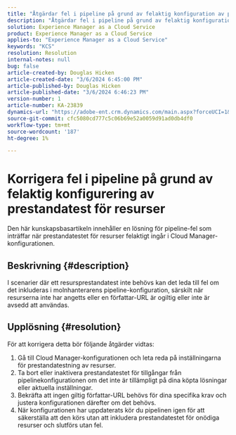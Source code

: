 ```yaml
---
title: "Åtgärdar fel i pipeline på grund av felaktig konfiguration av prestandatestning för resurser"
description: "Åtgärdar fel i pipeline på grund av felaktig konfiguration av prestandatestning för resurser"
solution: Experience Manager as a Cloud Service
product: Experience Manager as a Cloud Service
applies-to: "Experience Manager as a Cloud Service"
keywords: "KCS"
resolution: Resolution
internal-notes: null
bug: false
article-created-by: Douglas Hicken
article-created-date: "3/6/2024 6:45:00 PM"
article-published-by: Douglas Hicken
article-published-date: "3/6/2024 6:46:23 PM"
version-number: 1
article-number: KA-23839
dynamics-url: "https://adobe-ent.crm.dynamics.com/main.aspx?forceUCI=1&pagetype=entityrecord&etn=knowledgearticle&id=f534b49e-e9db-ee11-904d-6045bd006793"
source-git-commit: cfc5080cd777c5c06b69e52a0059d91ad0db4df0
workflow-type: tm+mt
source-wordcount: '187'
ht-degree: 1%

---
```


# Korrigera fel i pipeline på grund av felaktig konfigurering av prestandatest för resurser


Den här kunskapsbasartikeln innehåller en lösning för pipeline-fel som inträffar när prestandatestet för resurser felaktigt ingår i Cloud Manager-konfigurationen.

## Beskrivning {#description}

I scenarier där ett resursprestandatest inte behövs kan det leda till fel om det inkluderas i molnhanterarens pipeline-konfiguration, särskilt när resurserna inte har angetts eller en författar-URL är ogiltig eller inte är avsedd att användas.

## Upplösning {#resolution}


För att korrigera detta bör följande åtgärder vidtas:
1. Gå till Cloud Manager-konfigurationen och leta reda på inställningarna för prestandatestning av resurser.
2. Ta bort eller inaktivera prestandatestet för tillgångar från pipelinekonfigurationen om det inte är tillämpligt på dina köpta lösningar eller aktuella inställningar.
3. Bekräfta att ingen giltig författar-URL behövs för dina specifika krav och justera konfigurationen därefter om det behövs.
4. När konfigurationen har uppdaterats kör du pipelinen igen för att säkerställa att den körs utan att inkludera prestandatestet för onödiga resurser och slutförs utan fel.
